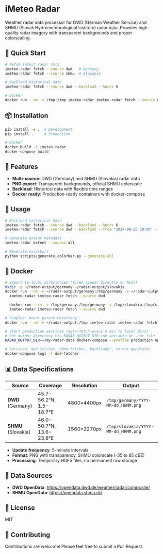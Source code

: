 # iMeteo Radar

Weather radar data processor for DWD (German Weather Service) and SHMU (Slovak Hydrometeorological Institute) radar data. Provides high-quality radar imagery with transparent backgrounds and proper colorscaling.

## 🚀 Quick Start

```bash
# Fetch latest radar data
imeteo-radar fetch --source dwd   # Germany
imeteo-radar fetch --source shmu  # Slovakia

# Backload historical data
imeteo-radar fetch --source dwd --backload --hours 6

# Docker
docker run --rm -v /tmp:/tmp imeteo-radar imeteo-radar fetch --source dwd
```

## 📦 Installation

```bash
pip install -e .  # Development
pip install .     # Production

# Docker
docker build -t imeteo-radar .
docker-compose build
```

## 🎯 Features

- **Multi-source**: DWD (Germany) and SHMU (Slovakia) radar data
- **PNG export**: Transparent backgrounds, official SHMU colorscale
- **Backload**: Historical data with flexible time ranges
- **Docker ready**: Production-ready containers with docker-compose

## 📡 Usage

```bash
# Backload historical data
imeteo-radar fetch --source dwd --backload --hours 6
imeteo-radar fetch --source dwd --backload --from "2024-09-25 10:00" --to "2024-09-25 16:00"

# Generate extent metadata
imeteo-radar extent --source all

# Generate colorbars
python scripts/generate_colorbar.py --generate-all
```

## 🐳 Docker

```bash
# Export to local directories (files appear directly on host)
mkdir -p ~/radar-output/germany ~/radar-output/slovakia
docker run --rm -v ~/radar-output/germany:/tmp/germany -v ~/radar-output/slovakia:/tmp/slovakia \
  imeteo-radar imeteo-radar fetch --source dwd

  docker run --rm -v /tmp/germany:/tmp/germany -v /tmp/slovakia:/tmp/slovakia \
  imeteo-radar imeteo-radar fetch --source dwd

# Simpler: mount parent directory
docker run --rm -v ~/radar-output:/tmp imeteo-radar imeteo-radar fetch --source shmu

# Start production services (auto-fetch every 5 min to local dirs)
# Set output directory via RADAR_OUTPUT_DIR env variable or .env file
RADAR_OUTPUT_DIR=~/my-radar-data docker-compose --profile production up -d

# Services: dwd-fetcher, shmu-fetcher, backloader, extent-generator
docker-compose logs -f dwd-fetcher
```

## 📊 Data Specifications

| Source | Coverage | Resolution | Output |
|--------|----------|------------|--------|
| **DWD** (Germany) | 45.7-56.2°N, 1.5-18.7°E | 4800×4400px | `/tmp/germany/YYYY-MM-dd_HHMM.png` |
| **SHMU** (Slovakia) | 46.0-50.7°N, 13.6-23.8°E | 1560×2270px | `/tmp/slovakia/YYYY-MM-dd_HHMM.png` |

- **Update frequency**: 5-minute intervals
- **Format**: PNG with transparency, SHMU colorscale (-35 to 85 dBZ)
- **Processing**: Temporary HDF5 files, no permanent raw storage

## 🔗 Data Sources

- **DWD OpenData**: https://opendata.dwd.de/weather/radar/composite/
- **SHMU OpenData**: https://opendata.shmu.sk/

## 📝 License

MIT

## 🤝 Contributing

Contributions are welcome! Please feel free to submit a Pull Request.